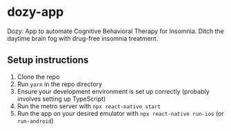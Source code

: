 # dozy-app

Dozy: App to automate Cognitive Behavioral Therapy for Insomnia. Ditch the daytime brain fog with drug-free insomnia treatment.

## Setup instructions
1. Clone the repo
2. Run `yarn` in the repo directory
3. Ensure your development environment is set up correctly (probably involves setting up TypeScript)
4. Run the metro server with `npx react-native start`
5. Run the app on your desired emulator with `npx react-native run-ios` (or `run-android`)
